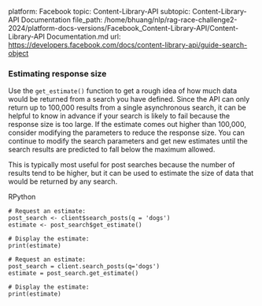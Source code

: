 platform: Facebook
topic: Content-Library-API
subtopic: Content-Library-API Documentation
file_path: /home/bhuang/nlp/rag-race-challenge2-2024/platform-docs-versions/Facebook_Content-Library-API/Content-Library-API Documentation.md
url: https://developers.facebook.com/docs/content-library-api/guide-search-object


### Estimating response size

Use the `get_estimate()` function to get a rough idea of how much data would be returned from a search you have defined. Since the API can only return up to 100,000 results from a single asynchronous search, it can be helpful to know in advance if your search is likely to fail because the response size is too large. If the estimate comes out higher than 100,000, consider modifying the parameters to reduce the response size. You can continue to modify the search parameters and get new estimates until the search results are predicted to fall below the maximum allowed.

This is typically most useful for post searches because the number of results tend to be higher, but it can be used to estimate the size of data that would be returned by any search.

RPython

    # Request an estimate:
    post_search <- client$search_posts(q = 'dogs')
    estimate <- post_search$get_estimate()
            
    # Display the estimate:        
    print(estimate)

    # Request an estimate:  
    post_search = client.search_posts(q='dogs')
    estimate = post_search.get_estimate()
          
    # Display the estimate:        
    print(estimate)